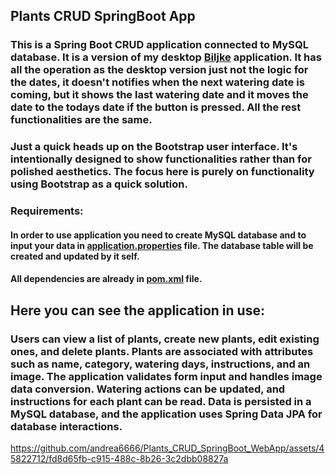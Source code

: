 ## Plants CRUD SpringBoot App

### This is a Spring Boot CRUD application connected to MySQL database. It is a version of my desktop [Biljke](https://github.com/andrea6666/Biljke_Desktop_CRUD_DBconnection_App) application. It has all the operation as the desktop version just not the logic for the dates, it doesn't notifies when the next watering date is coming, but it shows the last watering date and it moves the date to the todays date if the button is pressed. All the rest functionalities are the same.

### Just a quick heads up on the Bootstrap user interface. It's intentionally designed to show functionalities rather than for polished aesthetics. The focus here is purely on functionality using Bootstrap as a quick solution.

### Requirements:
#### In order to use application you need to create MySQL database and to input your data in [application.properties](SpringbootCRUDPlants/src/main/resources/application.properties) file. The database table will be created and updated by it self.
#### All dependencies are already in [pom.xml](SpringbootCRUDPlants/pom.xml) file.

## Here you can see the application in use:
### Users can view a list of plants, create new plants, edit existing ones, and delete plants. Plants are associated with attributes such as name, category, watering days, instructions, and an image. The application validates form input and handles image data conversion. Watering actions can be updated, and instructions for each plant can be read. Data is persisted in a MySQL database, and the application uses Spring Data JPA for database interactions.

https://github.com/andrea6666/Plants_CRUD_SpringBoot_WebApp/assets/45822712/fd8d65fb-c915-488c-8b26-3c2dbb08827a



